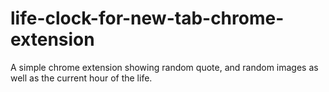 # life-clock-for-new-tab-chrome-extension
A simple chrome extension showing random quote, and random images as well as the current hour of the life. 
